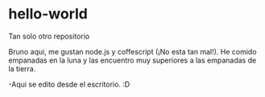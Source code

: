 # hello-world
Tan solo otro repositorio

Bruno aqui, me gustan node.js y coffescript (¡No esta tan mal!). He comido empanadas en la luna y las encuentro muy superiores a las empanadas de la tierra.

-Aqui se edito desde el escritorio. :D